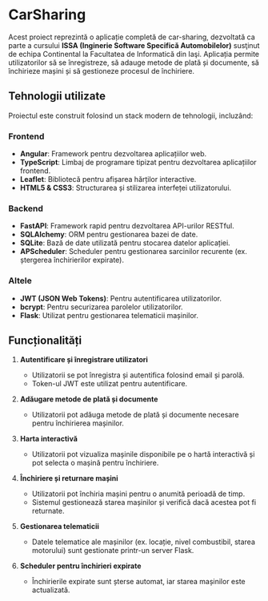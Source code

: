 # CarSharing

Acest proiect reprezintă o aplicație completă de car-sharing, dezvoltată ca parte a cursului **ISSA (Inginerie Software Specifică Automobilelor)** susţinut de echipa Continental la Facultatea de Informatică din Iaşi. Aplicația permite utilizatorilor să se înregistreze, să adauge metode de plată și documente, să închirieze mașini și să gestioneze procesul de închiriere.

## Tehnologii utilizate

Proiectul este construit folosind un stack modern de tehnologii, incluzând:

### Frontend
- **Angular**: Framework pentru dezvoltarea aplicațiilor web.
- **TypeScript**: Limbaj de programare tipizat pentru dezvoltarea aplicațiilor frontend.
- **Leaflet**: Bibliotecă pentru afișarea hărților interactive.
- **HTML5 & CSS3**: Structurarea și stilizarea interfeței utilizatorului.

### Backend
- **FastAPI**: Framework rapid pentru dezvoltarea API-urilor RESTful.
- **SQLAlchemy**: ORM pentru gestionarea bazei de date.
- **SQLite**: Bază de date utilizată pentru stocarea datelor aplicației.
- **APScheduler**: Scheduler pentru gestionarea sarcinilor recurente (ex. ștergerea închirierilor expirate).

### Altele
- **JWT (JSON Web Tokens)**: Pentru autentificarea utilizatorilor.
- **bcrypt**: Pentru securizarea parolelor utilizatorilor.
- **Flask**: Utilizat pentru gestionarea telematicii mașinilor.

## Funcționalități

1. **Autentificare și înregistrare utilizatori**
   - Utilizatorii se pot înregistra și autentifica folosind email și parolă.
   - Token-ul JWT este utilizat pentru autentificare.

2. **Adăugare metode de plată și documente**
   - Utilizatorii pot adăuga metode de plată și documente necesare pentru închirierea mașinilor.

3. **Harta interactivă**
   - Utilizatorii pot vizualiza mașinile disponibile pe o hartă interactivă și pot selecta o mașină pentru închiriere.

4. **Închiriere și returnare mașini**
   - Utilizatorii pot închiria mașini pentru o anumită perioadă de timp.
   - Sistemul gestionează starea mașinilor și verifică dacă acestea pot fi returnate.

5. **Gestionarea telematicii**
   - Datele telematice ale mașinilor (ex. locație, nivel combustibil, starea motorului) sunt gestionate printr-un server Flask.

6. **Scheduler pentru închirieri expirate**
   - Închirierile expirate sunt șterse automat, iar starea mașinilor este actualizată.

